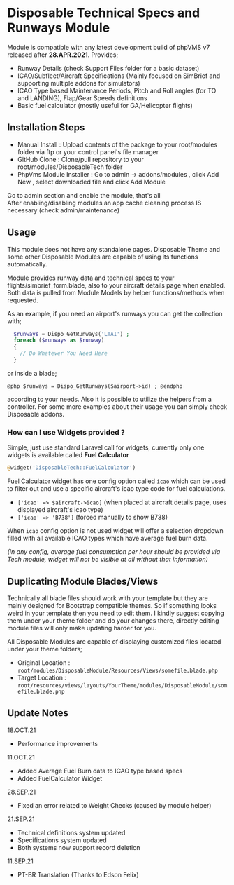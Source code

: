 # Disposable Technical Specs and Runways Module

Module is compatible with any latest development build of phpVMS v7 released after **28.APR.2021**. Provides;

* Runway Details (check Support Files folder for a basic dataset)
* ICAO/Subfleet/Aircraft Specifications (Mainly focused on SimBrief and supporting multiple addons for simulators)
* ICAO Type based Maintenance Periods, Pitch and Roll angles (for TO and LANDING), Flap/Gear Speeds definitions
* Basic fuel calculator (mostly useful for GA/Helicopter flights)

## Installation Steps

* Manual Install : Upload contents of the package to your root/modules folder via ftp or your control panel's file manager
* GitHub Clone : Clone/pull repository to your root/modules/DisposableTech folder
* PhpVms Module Installer : Go to admin -> addons/modules , click Add New , select downloaded file and click Add Module

Go to admin section and enable the module, that's all  
After enabling/disabling modules an app cache cleaning process IS necessary (check admin/maintenance)

## Usage

This module does not have any standalone pages. Disposable Theme and some other Disposable Modules are capable of using its functions automatically.

Module provides runway data and technical specs to your flights/simbrief_form.blade, also to your aircraft details page when enabled.  
Both data is pulled from Module Models by helper functions/methods when requested.

As an example, if you need an airport's runways you can get the collection with;

```php
  $runways = Dispo_GetRunways('LTAI') ;
  foreach ($runways as $runway) 
  {
    // Do Whatever You Need Here
  }
```

or inside a blade;

`@php $runways = Dispo_GetRunways($airport->id) ; @endphp`

according to your needs. Also it is possible to utilize the helpers from a controller. For some more examples about their usage you can simply check Disposable addons.

### How can I use Widgets provided ?

Simple, just use standard Laravel call for widgets, currently only one widgets is available called **Fuel Calculator**

```php
@widget('DisposableTech::FuelCalculator')
```  

Fuel Calculator widget has one config option called `icao` which can be used to filter out and use a specific aircraft's icao type code for fuel calculations.

* `['icao' => $aircraft->icao]` (when placed at aircraft details page, uses displayed aircraft's icao type)
* `['icao' => 'B738']` (forced manually to show B738)

When `icao` config option is not used widget will offer a selection dropdown filled with all available ICAO types which have average fuel burn data.

*(In any config, average fuel consumption per hour should be provided via Tech module, widget will not be visible at all without that information)*

## Duplicating Module Blades/Views

Technically all blade files should work with your template but they are mainly designed for Bootstrap compatible themes. So if something looks weird in your template then you need to edit them. I kindly suggest copying them under your theme folder and do your changes there, directly editing module files will only make updating harder for you.

All Disposable Modules are capable of displaying customized files located under your theme folders;

* Original Location : `root/modules/DisposableModule/Resources/Views/somefile.blade.php`
* Target Location   : `root/resources/views/layouts/YourTheme/modules/DisposableModule/somefile.blade.php`

## Update Notes

18.OCT.21
* Performance improvements

11.OCT.21
* Added Average Fuel Burn data to ICAO type based specs
* Added FuelCalculator Widget

28.SEP.21
* Fixed an error related to Weight Checks (caused by module helper)

21.SEP.21
* Technical definitions system updated
* Specifications system updated
* Both systems now support record deletion

11.SEP.21
* PT-BR Translation (Thanks to Edson Felix)
